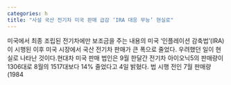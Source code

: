 ```yaml
---
categories: h
title: "사설 국산 전기차 미국 판매 급감 ‘IRA 대응 무능’ 현실로"
---
```

미국에서 최종 조립된 전기차에만 보조금을 주는 내용의 미국 ‘인플레이션 감축법’(IRA)이 시행된 이후 미국 시장에서 국산 전기차 판매가 큰 폭으로 줄었다. 우려했던 일이 현실로 나타난 것이다.현대차 미국 판매 법인은 9월 한달간 전기차 아이오닉5의 판매량이 1306대로 8월의 1517대보다 14% 줄었다고 4일 밝혔다. 법 시행 전인 7월 판매량(1984